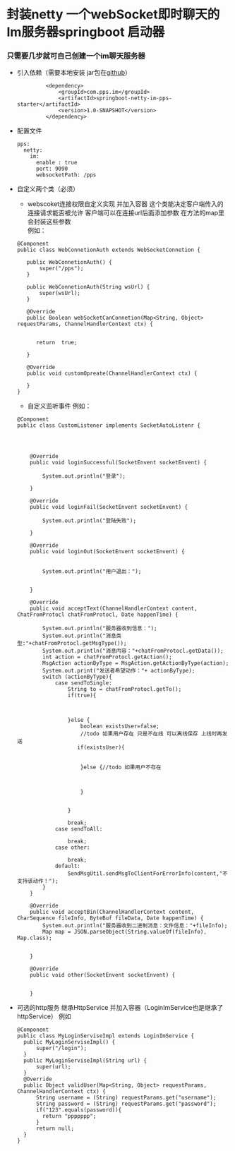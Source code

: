 # 封装netty 一个webSocket即时聊天的Im服务器springboot 启动器 
### 只需要几步就可自己创建一个im聊天服务器
* 引入依赖（需要本地安装 jar包在[github]()）

               <dependency>
                   <groupId>com.pps.im</groupId>
                   <artifactId>springboot-netty-im-pps-starter</artifactId>
                   <version>1.0-SNAPSHOT</version>
               </dependency>
               
*  配置文件
   ````
   pps:
     netty:
       im:
         enable : true
         port: 9090
         websocketPath: /pps
    ````
*  自定义两个类（必须）
     * webscoket连接权限自定义实现 并加入容器 这个类能决定客户端传入的连接请求能否被允许 客户端可以在连接url后面添加参数 在方法的map里会封装这些参数  
     例如：
    ````
   @Component
   public class WebConnetionAuth extends WebSocketConnetion {
   
       public WebConnetionAuth() {
           super("/pps");
       }
   
       public WebConnetionAuth(String wsUrl) {
           super(wsUrl);
       }
   
       @Override
       public Boolean webSocketCanConnetion(Map<String, Object> requestParams, ChannelHandlerContext ctx) {
   
   
          return  true;
   
       }
   
       @Override
       public void customOpreate(ChannelHandlerContext ctx) {
   
       }
   }
   ````
   * 自定义监听事件 例如：
   ````
   @Component
   public class CustomListener implements SocketAutoListenr {
   
   
   
   
       @Override
       public void loginSuccessful(SocketEnvent socketEnvent) {
   
           System.out.println("登录");
   
       }
   
       @Override
       public void loginFail(SocketEnvent socketEnvent) {
   
           System.out.println("登陆失败");
   
       }
   
       @Override
       public void loginOut(SocketEnvent socketEnvent) {
   
   
           System.out.println("用户退出：");
   
   
       }
   
       @Override
       public void acceptText(ChannelHandlerContext content, ChatFromProtocl chatFromProtocl, Date happenTime) {
   
           System.out.println("服务器收到信息：");
           System.out.println("消息类型:"+chatFromProtocl.getMsgType());
           System.out.println("消息内容："+chatFromProtocl.getData());
           int action = chatFromProtocl.getAction();
           MsgAction actionByType = MsgAction.getActionByType(action);
           System.out.print("发送者希望动作："+ actionByType);
           switch (actionByType){
               case sendToSingle:
                   String to = chatFromProtocl.getTo();
                   if(true){
   
   
   
                   }else {
                       boolean existsUser=false;
                       //todo 如果用户存在 只是不在线 可以离线保存 上线时再发送
                      if(existsUser){
   
   
                       }else {//todo 如果用户不存在
   
   
   
                       }
   
   
                   }
   
                   break;
               case sendToAll:
   
                   break;
               case other:
   
                   break;
               default:
                   SendMsgUtil.sendMsgToClientForErrorInfo(content,"不支持该动作！");
           }
       }
   
       @Override
       public void acceptBin(ChannelHandlerContext content, CharSequence fileInfo, ByteBuf fileData, Date happenTime) {
           System.out.println("服务器收到二进制消息：文件信息："+fileInfo);
           Map map = JSON.parseObject(String.valueOf(fileInfo), Map.class);
   
   
       }
   
       @Override
       public void other(SocketEnvent socketEnvent) {
   
   
       }
   ````
*    可选的http服务  继承HttpService 并加入容器（LoginImService也是继承了httpService）  例如
       ````
     @Component
     public class MyLoginServiseImpl extends LoginImService {
         public MyLoginServiseImpl() {
             super("/login");
         }
         public MyLoginServiseImpl(String url) {
             super(url);
         }
         @Override
         public Object validUser(Map<String, Object> requestParams, ChannelHandlerContext ctx) {
             String username = (String) requestParams.get("username");
             String password = (String) requestParams.get("password");
             if("123".equals(password)){
               return "ppppppp";
             }
             return null;
         }
     }
     ````
     
      
    